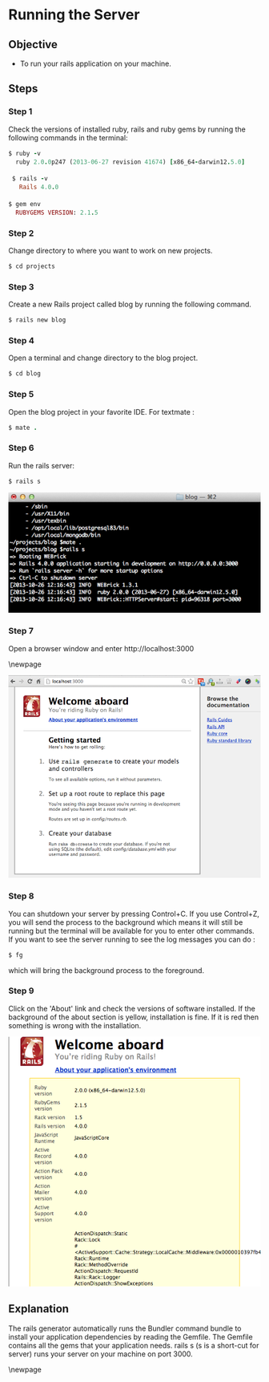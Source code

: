 # Running the Server #

## Objective ##

- To run your rails application on your machine.

## Steps ##

### Step 1					

Check the versions of installed ruby, rails and ruby gems by running the following commands in the terminal:

```ruby
$ ruby -v
  ruby 2.0.0p247 (2013-06-27 revision 41674) [x86_64-darwin12.5.0]
	 
 $ rails -v
   Rails 4.0.0
	 
$ gem env
  RUBYGEMS VERSION: 2.1.5
```		 

### Step 2 ###
 
Change directory to where you want to work on new projects. 

```ruby
$ cd projects
```

### Step 3 ###

Create a new Rails project called blog by running the following command.

```ruby
$ rails new blog
```

### Step 4 ###

Open a terminal and change directory to the blog project.

```ruby
$ cd blog
```

### Step 5 ###

Open the blog project in your favorite IDE. For textmate :

```ruby
$ mate .
```

### Step 6 ###

Run the rails server:

```ruby
$ rails s
```

![Rails Server](./figures/rails_server.png)

### Step 7 ###

Open a browser window and enter http://localhost:3000

\newpage

![Welcome Aboard](./figures/welcome_page.png)

### Step 8 ###

You can shutdown your server by pressing Control+C. If you use Control+Z, you will send the process to the background which means it will still be running but the terminal will be available for you to enter other commands. If you want to see the server running to see the log messages you can do : 

```ruby
$ fg
```

which will bring the background process to the foreground.

### Step 9 ###

Click on the 'About' link and check the versions of software installed. If the background of the about section is yellow, installation is fine. If it is red then something is wrong with the installation.

![About Environment](./figures/about_env.png)

## Explanation					

The rails generator automatically runs the Bundler command bundle to install your application dependencies by reading the Gemfile. The Gemfile contains all the gems that your application needs. rails s (s is a short-cut for server) runs your server on your machine on port 3000.

\newpage
